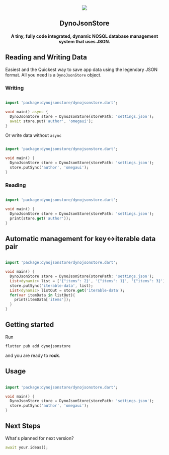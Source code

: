 
<div align="center">
    <img src="https://img.icons8.com/fluency/240/000000/mind-map.png">
    <h2><strong>DynoJsonStore</strong></h2>
    <h4>A tiny, fully code integrated, dynamic NOSQL database management system that uses JSON.</h4>
</div>

## Reading and Writing Data
Easiest and the Quickest way to save app data using the legendary JSON format.
All you need is a `DynoJsonStore` object.


### Writing
```dart

import 'package:dynojsonstore/dynojsonstore.dart';

void main() async {
  DynoJsonStore store = DynoJsonStore(storePath: 'settings.json');
  await store.put('author', 'omegaui');
}
```
Or write data without `async`
```dart

import 'package:dynojsonstore/dynojsonstore.dart';

void main() {
  DynoJsonStore store = DynoJsonStore(storePath: 'settings.json');
  store.putSync('author', 'omegaui');
}
```

### Reading
```dart

import 'package:dynojsonstore/dynojsonstore.dart';

void main() {
  DynoJsonStore store = DynoJsonStore(storePath: 'settings.json');
  print(store.get('author'));
}
```

## Automatic management for key<->iterable data pair
```dart

import 'package:dynojsonstore/dynojsonstore.dart';

void main() {
  DynoJsonStore store = DynoJsonStore(storePath: 'settings.json');
  List<dynamic> list = ['{"items": 2}', '{"items": 1}', '{"items": 3}'];
  store.putSync('iterable-data', list);
  List<dynamic> listOut = store.get('iterable-data');
  for(var itemData in listOut){
    print(itemData['items']);
  }
}
```

## Getting started

Run

`flutter pub add dynojsonstore`

and you are ready to **rock**.

## Usage

```dart

import 'package:dynojsonstore/dynojsonstore.dart';

void main() {
  DynoJsonStore store = DynoJsonStore(storePath: 'settings.json');
  store.putSync('author', 'omegaui');
}
```

## Next Steps

What's planned for next version?

```dart
await your.ideas();
```


